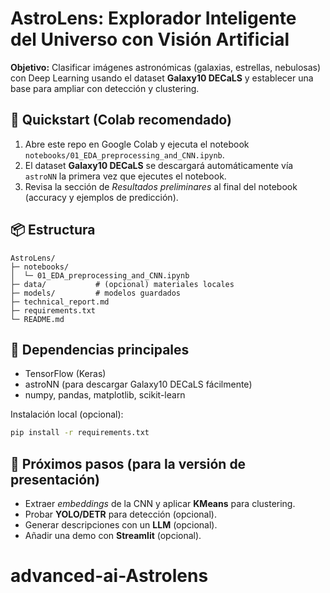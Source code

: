 # AstroLens: Explorador Inteligente del Universo con Visión Artificial

**Objetivo:** Clasificar imágenes astronómicas (galaxias, estrellas, nebulosas) con Deep Learning usando el dataset **Galaxy10 DECaLS** y establecer una base para ampliar con detección y clustering.

## 🚀 Quickstart (Colab recomendado)
1. Abre este repo en Google Colab y ejecuta el notebook `notebooks/01_EDA_preprocessing_and_CNN.ipynb`.
2. El dataset **Galaxy10 DECaLS** se descargará automáticamente vía `astroNN` la primera vez que ejecutes el notebook.
3. Revisa la sección de _Resultados preliminares_ al final del notebook (accuracy y ejemplos de predicción).

## 📦 Estructura
```
AstroLens/
├─ notebooks/
│  └─ 01_EDA_preprocessing_and_CNN.ipynb
├─ data/           # (opcional) materiales locales
├─ models/         # modelos guardados
├─ technical_report.md
├─ requirements.txt
└─ README.md
```

## 🧰 Dependencias principales
- TensorFlow (Keras)
- astroNN (para descargar Galaxy10 DECaLS fácilmente)
- numpy, pandas, matplotlib, scikit-learn

Instalación local (opcional):
```bash
pip install -r requirements.txt
```

## 🧪 Próximos pasos (para la versión de presentación)
- Extraer _embeddings_ de la CNN y aplicar **KMeans** para clustering.
- Probar **YOLO/DETR** para detección (opcional).
- Generar descripciones con un **LLM** (opcional).
- Añadir una demo con **Streamlit** (opcional).
# advanced-ai-Astrolens
